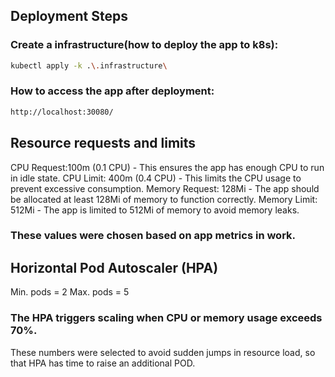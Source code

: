 ## Deployment Steps

### Create a infrastructure(how to deploy the app to k8s):
   ```bash
   kubectl apply -k .\.infrastructure\
   ```
### How to access the app after deployment:
```bash
http://localhost:30080/
   ```
## Resource requests and limits
CPU Request:100m (0.1 CPU) - This ensures the app has enough CPU to run in idle state.
CPU Limit: 400m (0.4 CPU) - This limits the CPU usage to prevent excessive consumption.
Memory Request: 128Mi - The app should be allocated at least 128Mi of memory to function correctly.
Memory Limit: 512Mi - The app is limited to 512Mi of memory to avoid memory leaks.
### These values were chosen based on app metrics in work.

## Horizontal Pod Autoscaler (HPA)
Min. pods = 2
Max. pods = 5
### The HPA triggers scaling when CPU or memory usage exceeds 70%.
These numbers were selected to avoid sudden jumps in resource load, so that HPA has time to raise an additional POD.